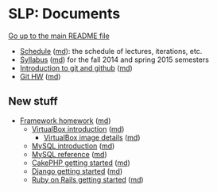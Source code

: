 SLP: Documents
==============

[Go up to the main README file](../README.html)

- [Schedule](schedule.html) ([md](schedule.md)): the schedule of lectures, iterations, etc.
- [Syllabus](syllabus.html) ([md](syllabus.md)) for the fall 2014 and spring 2015 semesters
- [Introduction to git and github](git-intro.html) ([md](git-intro.md))
- [Git HW](hw-git.html) ([md](hw-git.html))




New stuff
---------

- [Framework homework](hw-frameworks.html) ([md](framework-hw.md))
    - [VirtualBox introduction](virtualbox-intro.html) ([md](virtualbox-intro.md))
        - [VirtualBox image details](virtualbox-image-details.html) ([md](virtualbox-image-details.md))
    - [MySQL introduction](mysql-intro.html) ([md](mysql-intro.md))
    - [MySQL reference](mysql-reference.html) ([md](mysql-reference.md))
    - [CakePHP getting started](cakephp-getting-started.html) ([md](cakephp-getting-started.md))
    - [Django getting started](django-getting-started.html) ([md](django-getting-started.md))
    - [Ruby on Rails getting started](rubyrails-getting-started.html) ([md](rubyrails-getting-started.md))
